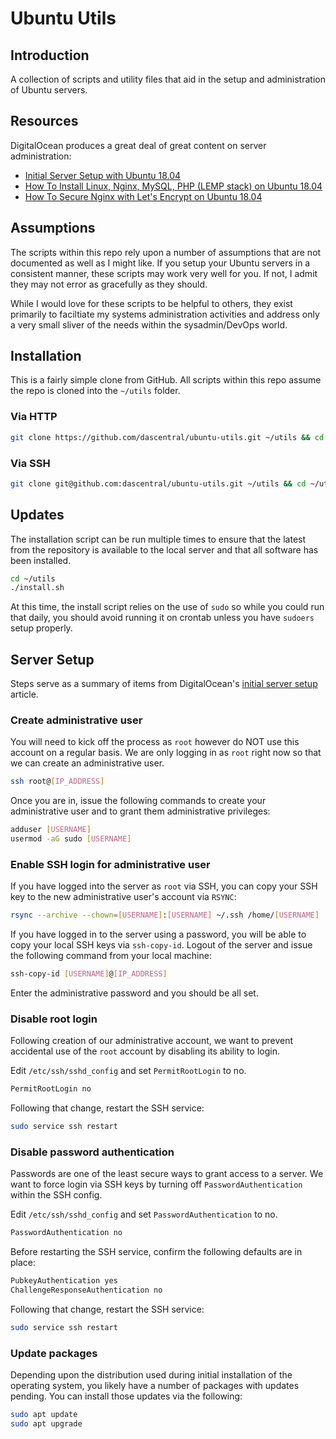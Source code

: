 # Ubuntu Utils

## Introduction

A collection of scripts and utility files that aid in the setup and administration of Ubuntu servers.

## Resources

DigitalOcean produces a great deal of great content on server administration:

* [Initial Server Setup with Ubuntu 18.04](https://www.digitalocean.com/community/tutorials/initial-server-setup-with-ubuntu-18-04)
* [How To Install Linux, Nginx, MySQL, PHP (LEMP stack) on Ubuntu 18.04](https://www.digitalocean.com/community/tutorials/how-to-install-linux-nginx-mysql-php-lemp-stack-ubuntu-18-04)
* [How To Secure Nginx with Let's Encrypt on Ubuntu 18.04](https://www.digitalocean.com/community/tutorials/how-to-secure-nginx-with-let-s-encrypt-on-ubuntu-18-04)

## Assumptions

The scripts within this repo rely upon a number of assumptions that are not documented as well as I might like. If you setup your Ubuntu servers in a consistent manner, these scripts may work very well for you. If not, I admit they may not error as gracefully as they should.

While I would love for these scripts to be helpful to others, they exist primarily to faciltiate my systems administration activities and address only a very small sliver of the needs within the sysadmin/DevOps world.

## Installation

This is a fairly simple clone from GitHub. All scripts within this repo assume the repo is cloned into the `~/utils` folder.

### Via HTTP

```bash
git clone https://github.com/dascentral/ubuntu-utils.git ~/utils && cd ~/utils && ./install.sh
```

### Via SSH

```bash
git clone git@github.com:dascentral/ubuntu-utils.git ~/utils && cd ~/utils && ./install.sh
```

## Updates

The installation script can be run multiple times to ensure that the latest from the repository
is available to the local server and that all software has been installed.

```bash
cd ~/utils
./install.sh
```

At this time, the install script relies on the use of `sudo` so while you could run that daily, you should avoid running it on crontab unless you have `sudoers` setup properly.


## Server Setup

Steps serve as a summary of items from DigitalOcean's [initial server setup](https://www.digitalocean.com/community/tutorials/initial-server-setup-with-ubuntu-18-04) article.

### Create administrative user

You will need to kick off the process as `root` however do NOT use this account on a regular basis. We are only logging in as `root` right now so that we can create an administrative user.

```bash
ssh root@[IP_ADDRESS]
```

Once you are in, issue the following commands to create your administrative user and to grant them administrative privileges:

```bash
adduser [USERNAME]
usermod -aG sudo [USERNAME]
```

### Enable SSH login for administrative user

If you have logged into the server as `root` via SSH, you can copy your SSH key to the new administrative user's account via `RSYNC`:

```bash
rsync --archive --chown=[USERNAME]:[USERNAME] ~/.ssh /home/[USERNAME]
```

If you have logged in to the server using a password, you will be able to copy your local SSH keys via `ssh-copy-id`. Logout of the server and issue the following command from your local machine:

```bash
ssh-copy-id [USERNAME]@[IP_ADDRESS]
```

Enter the administrative password and you should be all set.


### Disable root login

Following creation of our administrative account, we want to prevent accidental use of the `root` account by disabling its ability to login.

Edit `/etc/ssh/sshd_config` and set `PermitRootLogin` to no.

```bash
PermitRootLogin no
```

Following that change, restart the SSH service:

```bash
sudo service ssh restart
```

### Disable password authentication

Passwords are one of the least secure ways to grant access to a server. We want to force login via SSH keys by turning off `PasswordAuthentication` within the SSH config.

Edit `/etc/ssh/sshd_config` and set `PasswordAuthentication` to no.

```bash
PasswordAuthentication no
```

Before restarting the SSH service, confirm the following defaults are in place:

```bash
PubkeyAuthentication yes
ChallengeResponseAuthentication no
```

Following that change, restart the SSH service:

```bash
sudo service ssh restart
```

### Update packages

Depending upon the distribution used during initial installation of the operating system, you likely have a number of packages with updates pending. You can install those updates via the following:


```bash
sudo apt update
sudo apt upgrade
```
